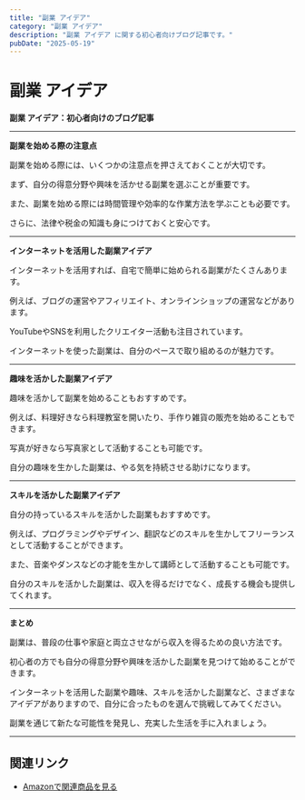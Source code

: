 ```yaml
---
title: "副業 アイデア"
category: "副業 アイデア"
description: "副業 アイデア に関する初心者向けブログ記事です。"
pubDate: "2025-05-19"
---
```


# 副業 アイデア

**副業 アイデア：初心者向けのブログ記事**

---

**副業を始める際の注意点**

副業を始める際には、いくつかの注意点を押さえておくことが大切です。

まず、自分の得意分野や興味を活かせる副業を選ぶことが重要です。

また、副業を始める際には時間管理や効率的な作業方法を学ぶことも必要です。

さらに、法律や税金の知識も身につけておくと安心です。



---

**インターネットを活用した副業アイデア**

インターネットを活用すれば、自宅で簡単に始められる副業がたくさんあります。

例えば、ブログの運営やアフィリエイト、オンラインショップの運営などがあります。

YouTubeやSNSを利用したクリエイター活動も注目されています。

インターネットを使った副業は、自分のペースで取り組めるのが魅力です。



---

**趣味を活かした副業アイデア**

趣味を活かして副業を始めることもおすすめです。

例えば、料理好きなら料理教室を開いたり、手作り雑貨の販売を始めることもできます。

写真が好きなら写真家として活動することも可能です。

自分の趣味を生かした副業は、やる気を持続させる助けになります。



---

**スキルを活かした副業アイデア**

自分の持っているスキルを活かした副業もおすすめです。

例えば、プログラミングやデザイン、翻訳などのスキルを生かしてフリーランスとして活動することができます。

また、音楽やダンスなどの才能を生かして講師として活動することも可能です。

自分のスキルを活かした副業は、収入を得るだけでなく、成長する機会も提供してくれます。



---

**まとめ**

副業は、普段の仕事や家庭と両立させながら収入を得るための良い方法です。

初心者の方でも自分の得意分野や興味を活かした副業を見つけて始めることができます。

インターネットを活用した副業や趣味、スキルを活かした副業など、さまざまなアイデアがありますので、自分に合ったものを選んで挑戦してみてください。

副業を通じて新たな可能性を発見し、充実した生活を手に入れましょう。



---

## 関連リンク

- [Amazonで関連商品を見る](https://www.amazon.co.jp/s?k=%E5%89%AF%E6%A5%AD+%E3%82%A2%E3%82%A4%E3%83%87%E3%82%A2&tag=autowritehubai-22)
